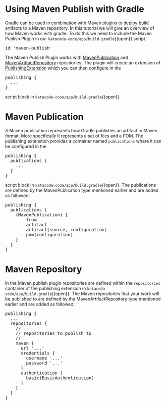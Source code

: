 # Using Maven Publish with Gradle

Gradle can be used in combination with Maven plugins to deploy build artifacts to a Maven repository. In this tutorial we will give an overview of how Maven works with gradle. To do this we need to include the Maven Publish Plugin in our `katacoda-code/app/build.gradle`{{open}} script.

<pre class="file" data-filename="./katacoda-code/app/build.gradle" data-target="insert"  data-marker="// add maven-publish">
id 'maven-publish'
</pre>

The Maven Publish Plugin works with [MavenPublication](https://docs.gradle.org/current/dsl/org.gradle.api.publish.maven.MavenPublication.html) and [MavenArtifactRepository](https://docs.gradle.org/current/dsl/org.gradle.api.artifacts.repositories.MavenArtifactRepository.html) repositories. The plugin will create an extension of [PublishingExtension](https://docs.gradle.org/current/dsl/org.gradle.api.publish.PublishingExtension.html) which you can then configure in the
<pre>
publishing {
  ...
}
</pre>
script block in `katacoda-code/app/build.gradle`{{open}}.


# Maven Publication
A Maven publication represents how Gradle publishes an artifact in Maven format. More specifically it represents a set of files and a POM. The publishing extenstion provides a container named `publications` where it can be configured in the
<pre>
publishing {
  publications {
    ...
  }
}
</pre>
script block in `katacoda-code/app/build.gradle`{{open}}. The publications are defined by the MavenPublication type mentioned earlier and are added as followed:
<pre>
publishing {
  publications {
    <publication-name>(MavenPublication) {
        from <software-component>
        artifact <artifact-generating-task>
        artifact(source, configuration)
        pom(configuration)
    }
  }
}
</pre>



# Maven Repository
In the Maven publish plugin repositories are defined within the `repositories` container of the publishing extension in `katacoda-code/app/build.gradle`{{open}}. The Maven repositories that your work will be published to are defined by the MavenArtifactRepository type mentioned earlier and are added as followed:
<pre>
publishing {
  ...
  repositories {
    //
    // repositories to publish to
    //
    maven {
      url '...'
      credentials {
        username '...'
        password '...'
      }
      authentication {
        basic(BasicAuthentication)
      }
    }
  }
}
</pre>
